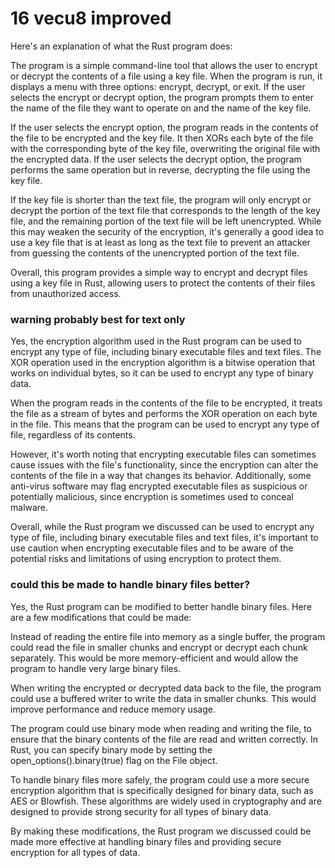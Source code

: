 # 16 vecu8 improved

 Here's an explanation of what the Rust program does:

The program is a simple command-line tool that allows the user to encrypt or decrypt the contents of a file using a key file. When the program is run, it displays a menu with three options: encrypt, decrypt, or exit. If the user selects the encrypt or decrypt option, the program prompts them to enter the name of the file they want to operate on and the name of the key file.

If the user selects the encrypt option, the program reads in the contents of the file to be encrypted and the key file. It then XORs each byte of the file with the corresponding byte of the key file, overwriting the original file with the encrypted data. If the user selects the decrypt option, the program performs the same operation but in reverse, decrypting the file using the key file.

If the key file is shorter than the text file, the program will only encrypt or decrypt the portion of the text file that corresponds to the length of the key file, and the remaining portion of the text file will be left unencrypted. While this may weaken the security of the encryption, it's generally a good idea to use a key file that is at least as long as the text file to prevent an attacker from guessing the contents of the unencrypted portion of the text file.

Overall, this program provides a simple way to encrypt and decrypt files using a key file in Rust, allowing users to protect the contents of their files from unauthorized access.

### warning probably best for text only 
Yes, the encryption algorithm used in the Rust program can be used to encrypt any type of file, including binary executable files and text files. The XOR operation used in the encryption algorithm is a bitwise operation that works on individual bytes, so it can be used to encrypt any type of binary data.

When the program reads in the contents of the file to be encrypted, it treats the file as a stream of bytes and performs the XOR operation on each byte in the file. This means that the program can be used to encrypt any type of file, regardless of its contents.

However, it's worth noting that encrypting executable files can sometimes cause issues with the file's functionality, since the encryption can alter the contents of the file in a way that changes its behavior. Additionally, some anti-virus software may flag encrypted executable files as suspicious or potentially malicious, since encryption is sometimes used to conceal malware.

Overall, while the Rust program we discussed can be used to encrypt any type of file, including binary executable files and text files, it's important to use caution when encrypting executable files and to be aware of the potential risks and limitations of using encryption to protect them.

### could this be made to handle binary files better? 
Yes, the Rust program can be modified to better handle binary files. Here are a few modifications that could be made:

Instead of reading the entire file into memory as a single buffer, the program could read the file in smaller chunks and encrypt or decrypt each chunk separately. This would be more memory-efficient and would allow the program to handle very large binary files.

When writing the encrypted or decrypted data back to the file, the program could use a buffered writer to write the data in smaller chunks. This would improve performance and reduce memory usage.

The program could use binary mode when reading and writing the file, to ensure that the binary contents of the file are read and written correctly. In Rust, you can specify binary mode by setting the open_options().binary(true) flag on the File object.

To handle binary files more safely, the program could use a more secure encryption algorithm that is specifically designed for binary data, such as AES or Blowfish. These algorithms are widely used in cryptography and are designed to provide strong security for all types of binary data.

By making these modifications, the Rust program we discussed could be made more effective at handling binary files and providing secure encryption for all types of data.












